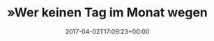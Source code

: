 ---
retweeted: false
source: <a href="https://about.twitter.com/products/tweetdeck" rel="nofollow">TweetDeck</a>
entities:
  hashtags: []
  symbols: []
  user_mentions: []
  urls:
  - url: https://t.co/CchPmDu4l1
    expanded_url: http://bit.ly/2ntX4eO
    display_url: bit.ly/2ntX4eO
    indices:
    - '76'
    - '99'
display_text_range:
- '0'
- '99'
favorite_count: '0'
id_str: '848583150779461634'
truncated: false
retweet_count: '1'
id: '848583150779461634'
possibly_sensitive: false
created_at: Sun Apr 02 17:09:23 +0000 2017
favorited: false
full_text: "»Wer keinen Tag im Monat wegen Krankheit fehlt, der ist Gold-Mitarbeiter.«"
lang: de
quote_url: http://bit.ly/2ntX4eO
tags:
- pesos:twitter
date: '2017-04-02T17:09:23+00:00'
src: https://twitter.com/bascht/status/848583150779461634
original_url: https://twitter.com/bascht/status/848583150779461634
type: twitter_tweet
text: "»Wer keinen Tag im Monat wegen Krankheit fehlt, der ist Gold-Mitarbeiter.«"
title: "»Wer keinen Tag im Monat wegen "

---